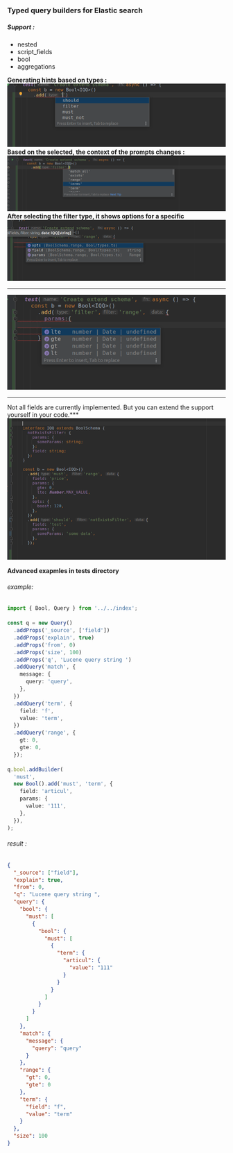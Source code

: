 ### Typed query builders for Elastic search
##### Support :

- nested
- script_fields
- bool
- aggregations

**Generating hints based on types :**
![type](./img/type.png)
**Based on the selected, the context of the prompts changes :**
![bool_type](./img/bool_type.png)
**After selecting the filter type, it shows options for a specific**
![range_opts](./img/range_opts.png)
****
![range_params](./img/range_params.png)


***
Not all fields are currently implemented. But you can extend the support yourself in your code.***
![range_params](./img/extends_schema.png)

**Advanced exapmles in **tests** directory**

###### example:

```typescript
import { Bool, Query } from '../../index';

const q = new Query()
  .addProps('_source', ['field'])
  .addProps('explain', true)
  .addProps('from', 0)
  .addProps('size', 100)
  .addProps('q', 'Lucene query string ')
  .addQuery('match', {
    message: {
      query: 'query',
    },
  })
  .addQuery('term', {
    field: 'f',
    value: 'term',
  })
  .addQuery('range', {
    gt: 0,
    gte: 0,
  });

q.bool.addBuilder(
  'must',
  new Bool().add('must', 'term', {
    field: 'articul',
    params: {
      value: '111',
    },
  }),
);
```

###### result :

```json
{
  "_source": ["field"],
  "explain": true,
  "from": 0,
  "q": "Lucene query string ",
  "query": {
    "bool": {
      "must": [
        {
          "bool": {
            "must": [
              {
                "term": {
                  "articul": {
                    "value": "111"
                  }
                }
              }
            ]
          }
        }
      ]
    },
    "match": {
      "message": {
        "query": "query"
      }
    },
    "range": {
      "gt": 0,
      "gte": 0
    },
    "term": {
      "field": "f",
      "value": "term"
    }
  },
  "size": 100
}
```
